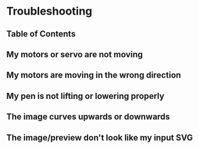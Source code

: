 # Troubleshooting

## Table of Contents

## My motors or servo are not moving

## My motors are moving in the wrong direction

## My pen is not lifting or lowering properly

## The image curves upwards or downwards

## The image/preview don't look like my input SVG
